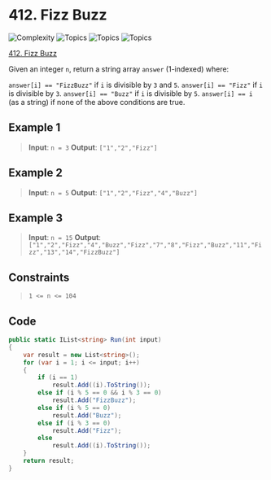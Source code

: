 # 412. Fizz Buzz

![Complexity](https://img.shields.io/badge/easy-green)
![Topics](https://img.shields.io/badge/math-blue)
![Topics](https://img.shields.io/badge/string-blue)
![Topics](https://img.shields.io/badge/simulation-blue)

[412. Fizz Buzz](https://leetcode.com/problems/fizz-buzz)

Given an integer `n`, return a string array `answer` (1-indexed) where:

`answer[i] == "FizzBuzz"` if `i` is divisible by `3` and `5`.
`answer[i] == "Fizz"` if `i` is divisible by `3`.
`answer[i] == "Buzz"` if `i` is divisible by `5`.
`answer[i] == i` (as a string) if none of the above conditions are true.

## Example 1

> **Input**: `n = 3`
> **Output**: `["1","2","Fizz"]`

## Example 2

> **Input**: `n = 5`
> **Output**: `["1","2","Fizz","4","Buzz"]`

## Example 3

> **Input**: `n = 15`
> **Output**: `["1","2","Fizz","4","Buzz","Fizz","7","8","Fizz","Buzz","11","Fizz","13","14","FizzBuzz"]`

## Constraints

> `1 <= n <= 104`

## Code

```csharp
public static IList<string> Run(int input)
{
    var result = new List<string>();
    for (var i = 1; i <= input; i++)
    {
        if (i == 1)
            result.Add((i).ToString());
        else if (i % 5 == 0 && i % 3 == 0)
            result.Add("FizzBuzz");
        else if (i % 5 == 0)
            result.Add("Buzz");
        else if (i % 3 == 0)
            result.Add("Fizz");
        else
            result.Add((i).ToString());
    }
    return result;
}
```